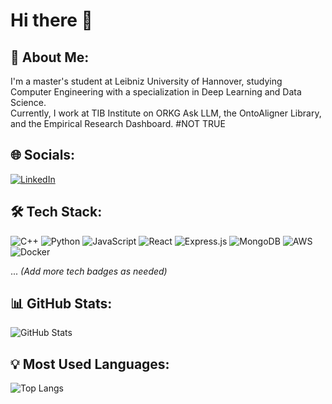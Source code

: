 # Hi there 👋

## 🌟 About Me:
I'm a master's student at Leibniz University of Hannover, studying Computer Engineering with a specialization in Deep Learning and Data Science.  
Currently, I work at TIB Institute on ORKG Ask LLM, the OntoAligner Library, and the Empirical Research Dashboard.
#NOT TRUE

## 🌐 Socials:
[![LinkedIn](https://img.shields.io/badge/LinkedIn-0077B5?style=for-the-badge&logo=linkedin&logoColor=white)](YOUR_LINKEDIN_URL)

## 🛠 Tech Stack:
![C++](https://img.shields.io/badge/C++-00599C?style=for-the-badge&logo=cplusplus&logoColor=white)
![Python](https://img.shields.io/badge/Python-3776AB?style=for-the-badge&logo=python&logoColor=white)
![JavaScript](https://img.shields.io/badge/JavaScript-F7DF1E?style=for-the-badge&logo=javascript&logoColor=black)
![React](https://img.shields.io/badge/React-20232A?style=for-the-badge&logo=react&logoColor=61DAFB)
![Express.js](https://img.shields.io/badge/Express.js-000000?style=for-the-badge&logo=express&logoColor=white)
![MongoDB](https://img.shields.io/badge/MongoDB-4EA94B?style=for-the-badge&logo=mongodb&logoColor=white)
![AWS](https://img.shields.io/badge/AWS-232F3E?style=for-the-badge&logo=amazon-aws&logoColor=white)
![Docker](https://img.shields.io/badge/Docker-2496ED?style=for-the-badge&logo=docker&logoColor=white)

... *(Add more tech badges as needed)*

## 📊 GitHub Stats:
![GitHub Stats](https://github-readme-stats.vercel.app/api?username=YOUR_GITHUB_USERNAME&show_icons=true&theme=dark)

## 💡 Most Used Languages:
![Top Langs](https://github-readme-stats.vercel.app/api/top-langs/?username=YOUR_GITHUB_USERNAME&layout=compact&theme=dark)


